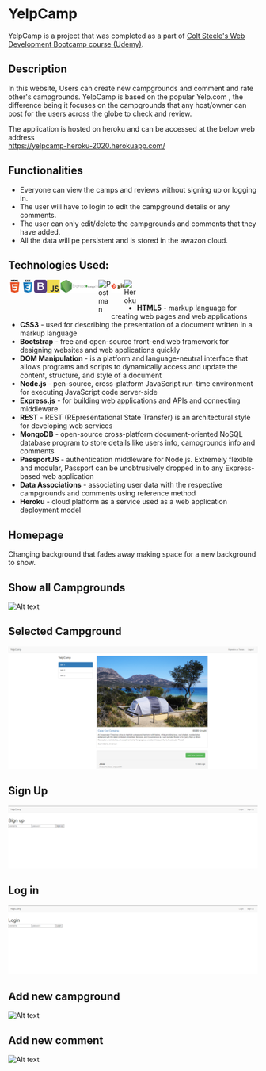 # YelpCamp
YelpCamp is a project that was completed as a part of [Colt Steele's Web Development Bootcamp course (Udemy)](https://www.udemy.com/course/the-web-developer-bootcamp/).

## Description
In this website, Users can create new campgrounds and comment and rate other's campgrounds.
YelpCamp is based on the popular Yelp.com , the difference being it focuses on the campgrounds that any host/owner can post for the users across the globe to check and review.

The application is hosted on heroku and can be accessed at the below web address  
https://yelpcamp-heroku-2020.herokuapp.com/

## Functionalities
- Everyone can view the camps and reviews without signing up or logging in.
- The user will have to login to edit the campground details or any comments.
- The user can only edit/delete the campgrounds and comments that they have added.
- All the data will pe persistent and is stored in the awazon cloud.

## Technologies Used:


<img align="left" alt="HTML5" width="26px" src="https://raw.githubusercontent.com/github/explore/80688e429a7d4ef2fca1e82350fe8e3517d3494d/topics/html/html.png" />
<img align="left" alt="CSS3" width="26px" src="https://raw.githubusercontent.com/github/explore/80688e429a7d4ef2fca1e82350fe8e3517d3494d/topics/css/css.png" />
<img align="left" alt="Bootstrap" width="26px" src="https://raw.githubusercontent.com/github/explore/80688e429a7d4ef2fca1e82350fe8e3517d3494d/topics/bootstrap/bootstrap.png" />
<img align="left" alt="JavaScript" width="26px" src="https://raw.githubusercontent.com/github/explore/80688e429a7d4ef2fca1e82350fe8e3517d3494d/topics/javascript/javascript.png" />
<img align="left" alt="Node.js" width="26px" src="https://raw.githubusercontent.com/github/explore/80688e429a7d4ef2fca1e82350fe8e3517d3494d/topics/nodejs/nodejs.png" />
<img align="left" alt="Express" width="26px" src="https://raw.githubusercontent.com/github/explore/80688e429a7d4ef2fca1e82350fe8e3517d3494d/topics/express/express.png" />
<img align="left" alt="MongoDB" width="26px" src="https://raw.githubusercontent.com/github/explore/80688e429a7d4ef2fca1e82350fe8e3517d3494d/topics/mongodb/mongodb.png" />
<img align="left" alt="Postman" width="26px" src="https://www.postman.com/assets/logos/postman-logo-stacked.svg" />
<img align="left" alt="Git" width="26px" src="https://raw.githubusercontent.com/github/explore/80688e429a7d4ef2fca1e82350fe8e3517d3494d/topics/git/git.png" />
<img align="left" alt="Heroku" width="26px" src="https://image.flaticon.com/icons/svg/873/873120.svg" /> 

<br/><br/>

- **HTML5**  - markup language for creating web pages and web applications  
- **CSS3**   - used for describing the presentation of a document written in a markup language  
- **Bootstrap** - free and open-source front-end web framework for designing websites and web applications quickly  
- **DOM Manipulation** - is a platform and language-neutral interface that allows programs and scripts to dynamically access and update the content, structure, and style of a document  
- **Node.js** - pen-source, cross-platform JavaScript run-time environment for executing JavaScript code server-side  
- **Express.js** - for building web applications and APIs and connecting middleware  
- **REST** - REST (REpresentational State Transfer) is an architectural style for developing web services  
- **MongoDB** - open-source cross-platform document-oriented NoSQL database program to store details like users info, campgrounds info and comments  
- **PassportJS** - authentication middleware for Node.js. Extremely flexible and modular, Passport can be unobtrusively dropped in to any Express-based web application  
- **Data Associations** - associating user data with the respective campgrounds and comments using reference method  
- **Heroku** - cloud platform as a service used as a web application deployment model  


## Homepage
Changing background that fades away making space for a new background to show.

## Show all Campgrounds
![Alt text](images/campgrounds.png?raw=true) 

## Selected Campground
![Alt text](images/selected_campground.png?raw=true)  

## Sign Up
![Alt text](images/signup.png?raw=true)  

## Log in
![Alt text](images/login.png?raw=true)  

## Add new campground
![Alt text](images/addnewcampground.png?raw=true)  

## Add new comment
![Alt text](images/addnewcomment.png?raw=true)  

 



